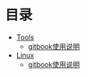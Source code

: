 # 目录

* [Tools](Tools/README.md)
  * [gitbook使用说明](Tools/gitbook.md)
* [Linux](Linux/README.md)
  * [gitbook使用说明](Linux/gitbook.md)
<!--stackedit_data:
eyJoaXN0b3J5IjpbNTM4NzU3MzUwLC05ODMwMDA5MjEsLTE1NT
gwNDU4NjAsMjA4MjQ5NzUxLDIxNDMwNDgxMjddfQ==
-->